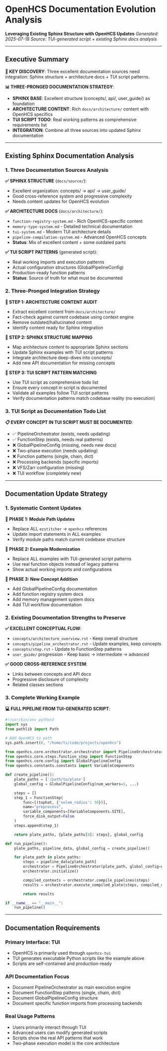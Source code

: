 # OpenHCS Documentation Evolution Analysis
**Leveraging Existing Sphinx Structure with OpenHCS Updates**
*Generated: 2025-07-18*
*Source: TUI-generated script + existing Sphinx docs analysis*

---

## Executive Summary

**🎯 KEY DISCOVERY**: Three excellent documentation sources need integration: Sphinx structure + architecture docs + TUI script patterns.

**📊 THREE-PRONGED DOCUMENTATION STRATEGY**:
- **SPHINX BASE**: Excellent structure (concepts/, api/, user_guide/) as foundation
- **ARCHITECTURE CONTENT**: Rich `docs/architecture/` content with OpenHCS specifics
- **TUI SCRIPT TODO**: Real working patterns as comprehensive requirements list
- **INTEGRATION**: Combine all three sources into updated Sphinx documentation

---

## Existing Sphinx Documentation Analysis

### **1. Three Documentation Sources Analysis**

**✅ SPHINX STRUCTURE** (`docs/source/`):
- Excellent organization: concepts/ → api/ → user_guide/
- Good cross-reference system and progressive complexity
- Needs content updates for OpenHCS evolution

**✅ ARCHITECTURE DOCS** (`docs/architecture/`):
- `function-registry-system.md` - Rich OpenHCS-specific content
- `memory-type-system.md` - Detailed technical documentation
- `tui-system.md` - Modern TUI architecture details
- `pipeline-compilation-system.md` - Advanced OpenHCS concepts
- **Status**: Mix of excellent content + some outdated parts

**✅ TUI SCRIPT PATTERNS** (generated script):
- Real working imports and execution patterns
- Actual configuration structures (GlobalPipelineConfig)
- Production-ready function patterns
- **Status**: Source of truth for what must be documented

### **2. Three-Pronged Integration Strategy**

**🔄 STEP 1: ARCHITECTURE CONTENT AUDIT**
- Extract excellent content from `docs/architecture/`
- Fact-check against current codebase using context engine
- Remove outdated/hallucinated content
- Identify content ready for Sphinx integration

**🔄 STEP 2: SPHINX STRUCTURE MAPPING**
- Map architecture content to appropriate Sphinx sections
- Update Sphinx examples with TUI script patterns
- Integrate architecture deep-dives into concepts/
- Add new API documentation for missing concepts

**🔄 STEP 3: TUI SCRIPT PATTERN MATCHING**
- Use TUI script as comprehensive todo list
- Ensure every concept in script is documented
- Validate all examples follow TUI script patterns
- Verify documentation patterns match codebase reality (no execution)

### **3. TUI Script as Documentation Todo List**

**📋 EVERY CONCEPT IN TUI SCRIPT MUST BE DOCUMENTED**:
- ✅ PipelineOrchestrator (exists, needs updating)
- ✅ FunctionStep (exists, needs real patterns)
- ❌ GlobalPipelineConfig (missing, needs new docs)
- ❌ Two-phase execution (needs updating)
- ❌ Function patterns (single, chain, dict)
- ❌ Processing backends (specific imports)
- ❌ VFS/Zarr configuration (missing)
- ❌ TUI workflow (completely new)

---

## Documentation Update Strategy

### **1. Systematic Content Updates**

**🔄 PHASE 1: Module Path Updates**
- Replace ALL `ezstitcher` → `openhcs` references
- Update import statements in ALL examples
- Verify module paths match current codebase structure

**🔄 PHASE 2: Example Modernization**
- Replace ALL examples with TUI-generated script patterns
- Use real function objects instead of legacy patterns
- Show actual working imports and configurations

**🔄 PHASE 3: New Concept Addition**
- Add GlobalPipelineConfig documentation
- Add function registry system docs
- Add memory management system docs
- Add TUI workflow documentation

### **2. Existing Documentation Strengths to Preserve**

**✅ EXCELLENT CONCEPTUAL FLOW**:
- `concepts/architecture_overview.rst` - Keep overall structure
- `concepts/pipeline_orchestrator.rst` - Update examples, keep concepts
- `concepts/step.rst` - Update to FunctionStep patterns
- `user_guide/` progression - Keep basic → intermediate → advanced

**✅ GOOD CROSS-REFERENCE SYSTEM**:
- Links between concepts and API docs
- Progressive disclosure of complexity
- Related classes sections

### **3. Complete Working Example**

**💻 FULL PIPELINE FROM TUI-GENERATED SCRIPT**:
```python
#!/usr/bin/env python3
import sys
from pathlib import Path

# Add OpenHCS to path
sys.path.insert(0, "/home/ts/code/projects/openhcs")

from openhcs.core.orchestrator.orchestrator import PipelineOrchestrator
from openhcs.core.steps.function_step import FunctionStep
from openhcs.core.config import GlobalPipelineConfig
from openhcs.constants.constants import VariableComponents

def create_pipeline():
    plate_paths = ['/path/to/plate']
    global_config = GlobalPipelineConfig(num_workers=5, ...)

    steps = []
    step_1 = FunctionStep(
        func=[(tophat, {'selem_radius': 50})],
        name="preprocess",
        variable_components=[VariableComponents.SITE],
        force_disk_output=False
    )
    steps.append(step_1)

    return plate_paths, {plate_paths[0]: steps}, global_config

def run_pipeline():
    plate_paths, pipeline_data, global_config = create_pipeline()

    for plate_path in plate_paths:
        steps = pipeline_data[plate_path]
        orchestrator = PipelineOrchestrator(plate_path, global_config=global_config)
        orchestrator.initialize()

        compiled_contexts = orchestrator.compile_pipelines(steps)
        results = orchestrator.execute_compiled_plate(steps, compiled_contexts, max_workers=5)

        return results

if __name__ == "__main__":
    run_pipeline()
```

---

## Documentation Requirements

### **Primary Interface: TUI**
- OpenHCS is primarily used through `openhcs-tui`
- TUI generates executable Python scripts like the example above
- Scripts are self-contained and production-ready

### **API Documentation Focus**
- Document PipelineOrchestrator as main execution engine
- Document FunctionStep patterns (single, chain, dict)
- Document GlobalPipelineConfig structure
- Document specific function imports from processing backends

### **Real Usage Patterns**
- Users primarily interact through TUI
- Advanced users can modify generated scripts
- Scripts show the real API patterns that work
- Two-phase execution model is the core architecture
